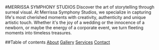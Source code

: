 #MERRISSA SYMPHONY STUDIOS
Discover the art of storytelling through surreal visual. At Merrissa Symphony Studios, we specialize in capturing life's most cherished moments with creativity, authenticity and unique artistic touch. Whether it's the joy of a wedding or the innocence of a newborn, or maybe the energy of a corporate event, we turn fleeting moments into timeless treasures.

##Table of contents
[About](#About)
[Gallery](#Gallery)
[Services](#Services)
[Contact](#Contact)
